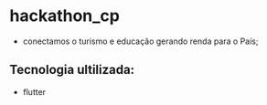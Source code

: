 # hackathon_cp

* conectamos o turismo e educação gerando renda para o País;

## Tecnologia ultilizada:
* flutter

